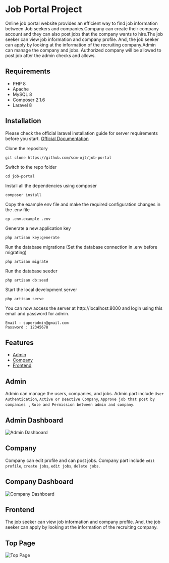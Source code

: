 # Job Portal Project
Online job portal website provides an efficient way to find job information between Job seekers and companies.Company can create their company account and they can also post jobs that the company wants to hire.The job seeker can view job information and  company profile. And, the job seeker can apply by looking at  the information of the recruiting company.Admin can manage the company and jobs. Authorized company will be allowed to post job after the admin checks and allows.

## Requirements

- PHP 8
- Apache 
- MySQL 8
- Composer 2.1.6
- Laravel 8

## Installation

Please check the official laravel installation guide for server requirements before you start.
[Official Documentation](https://laravel.com/docs/8.x)

Clone the repository
```
git clone https://github.com/scm-ojt/job-portal
```
Switch to the repo folder
```
cd job-portal
```
Install all the dependencies using composer
```
composer install
```
Copy the example env file and make the required configuration changes in the .env file
```
cp .env.example .env
```
Generate a new application key
```
php artisan key:generate
```
Run the database migrations (Set the database connection in .env before migrating)
```
php artisan migrate
```
Run the database seeder 
```
php artisan db:seed
```
Start the local development server
```
php artisan serve
```
You can now access the server at http://localhost:8000 and login using this email and password for admin.

```
Email : superadmin@gmail.com
Password : 12345678
```





## Features

- [Admin](#Admin)
- [Company](#Company)
- [Frontend](#Frontend)


## Admin
Admin can manage the users, companies, and jobs. Admin part include `User Authentication`, `Active or Deactive Company`, `Approve job that post by companies ` , `Role and Permission between admin and company`.

## Admin Dashboard

![Admin Dashboard](./public/images/readme/admin.png)

## Company
Company can edit profile and can post jobs. Company part include `edit profile`, `create jobs`, `edit jobs`, `delete jobs`.

## Company Dashboard


![Company Dashboard](./public/images/readme/company.png)

## Frontend

The job seeker can view job information and  company profile. And, the job seeker can apply by looking at  the information of the recruiting company.

## Top Page

![Top Page](./public/images/readme/frontend.png)

    
